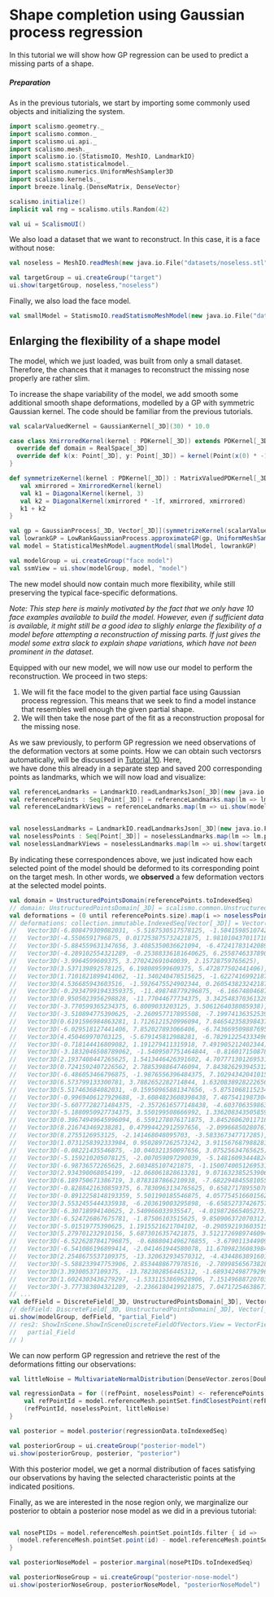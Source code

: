 # Shape completion using Gaussian process regression

In this tutorial we will show how GP regression can be used to predict a missing parts of a shape.

##### Preparation

As in the previous tutorials, we start by importing some commonly used objects and initializing the system.

```scala
import scalismo.geometry._
import scalismo.common._
import scalismo.ui.api._
import scalismo.mesh._
import scalismo.io.{StatismoIO, MeshIO, LandmarkIO}
import scalismo.statisticalmodel._
import scalismo.numerics.UniformMeshSampler3D
import scalismo.kernels._
import breeze.linalg.{DenseMatrix, DenseVector}

scalismo.initialize()
implicit val rng = scalismo.utils.Random(42)

val ui = ScalismoUI()
```

We also load a dataset that we want to reconstruct. In this case, it is a face without nose:

```scala
val noseless = MeshIO.readMesh(new java.io.File("datasets/noseless.stl")).get

val targetGroup = ui.createGroup("target")
ui.show(targetGroup, noseless,"noseless")
```

Finally, we also load the face model.

```scala
val smallModel = StatismoIO.readStatismoMeshModel(new java.io.File("datasets/model.h5")).get 
```

## Enlarging the flexibility of a shape model

The model, which we just loaded, was built from only a small dataset. Therefore, the chances that it manages to
reconstruct the missing nose properly are rather slim.

To increase the shape variability of the model, we add smooth some additional smooth shape deformations,
modelled by a GP with symmetric Gaussian kernel. The code should be familiar from the previous tutorials.

```scala
val scalarValuedKernel = GaussianKernel[_3D](30) * 10.0

case class XmirroredKernel(kernel : PDKernel[_3D]) extends PDKernel[_3D] {
  override def domain = RealSpace[_3D]
  override def k(x: Point[_3D], y: Point[_3D]) = kernel(Point(x(0) * -1f ,x(1), x(2)), y)
}

def symmetrizeKernel(kernel : PDKernel[_3D]) : MatrixValuedPDKernel[_3D] = {
   val xmirrored = XmirroredKernel(kernel)
   val k1 = DiagonalKernel(kernel, 3)
   val k2 = DiagonalKernel(xmirrored * -1f, xmirrored, xmirrored)  
   k1 + k2
}

val gp = GaussianProcess[_3D, Vector[_3D]](symmetrizeKernel(scalarValuedKernel))
val lowrankGP = LowRankGaussianProcess.approximateGP(gp, UniformMeshSampler3D(smallModel.referenceMesh, 200), numBasisFunctions = 30)
val model = StatisticalMeshModel.augmentModel(smallModel, lowrankGP)

val modelGroup = ui.createGroup("face model")
val ssmView = ui.show(modelGroup, model, "model")
```

The new model should now contain much more flexibility, while still preserving the typical face-specific deformations.

*Note: This step here is mainly motivated by the fact that we only have 10 face examples available to build the model. However,
even if sufficient data is available, it might still be a good idea to slighly enlarge the flexibility of a model
before attempting a reconstruction of missing parts. If just gives the model some extra slack to explain shape variations, which
have not been prominent in the dataset*.

Equipped with our new model, we will now use our model to perform the reconstruction. We proceed in two steps:

1. We will fit the face model to the given partial face using Gaussian process regression.
   This means that we seek to find a model instance that resembles well enough the given partial shape.
2. We will then take the nose part of the fit as a reconstruction proposal for the missing nose.

As we saw previously, to perform GP regression we need observations of the deformation vectors at some points.
How we can obtain such vectorsrs automatically, will be discussed in [Tutorial 10](./tutorial10.html). Here,   
we have done this already in a separate step and saved 200 corresponding points as landmarks, which we will now load and visualize:

```scala
val referenceLandmarks = LandmarkIO.readLandmarksJson[_3D](new java.io.File("datasets/modelLandmarks.json")).get
val referencePoints : Seq[Point[_3D]] = referenceLandmarks.map(lm => lm.point)
val referenceLandmarkViews = referenceLandmarks.map(lm => ui.show(modelGroup, lm, s"lm-${lm.id}"))


val noselessLandmarks = LandmarkIO.readLandmarksJson[_3D](new java.io.File("datasets/noselessLandmarks.json")).get
val noselessPoints : Seq[Point[_3D]] = noselessLandmarks.map(lm => lm.point)
val noselessLandmarkViews = noselessLandmarks.map(lm => ui.show(targetGroup, lm, s"lm-${lm.id}"))
```

By indicating these correspondences above, we just indicated how each selected point of the
model should be deformed to its corresponding point on the target mesh.
In other words, we **observed** a few deformation vectors at the selected model points.

```scala
val domain = UnstructuredPointsDomain(referencePoints.toIndexedSeq)
// domain: UnstructuredPointsDomain[_3D] = scalismo.common.UnstructuredPointsDomain3D@9644dc34
val deformations = (0 until referencePoints.size).map(i => noselessPoints(i) - referencePoints(i) )
// deformations: collection.immutable.IndexedSeq[Vector[_3D]] = Vector(
//   Vector3D(-6.808479309082031, -5.5187530517578125, -1.5841598510742188),
//   Vector3D(-4.5506591796875, 0.017253875732421875, 1.9810104370117188),
//   Vector3D(-5.884559631347656, 3.4085350036621094, -6.472417831420898),
//   Vector3D(-4.289102554321289, -0.25388336181640625, 6.2558746337890625),
//   Vector3D(-3.9964599609375, 3.270242691040039, 2.15728759765625),
//   Vector3D(3.537139892578125, 6.198089599609375, 5.472877502441406),
//   Vector3D(1.7101821899414062, -11.340240478515625, -1.62274169921875),
//   Vector3D(4.536685943603516, -1.5926475524902344, 0.2605438232421875),
//   Vector3D(-0.29347991943359375, -11.498748779296875, -6.166748046875),
//   Vector3D(0.9505023956298828, -11.77044677734375, 3.342548370361328),
//   Vector3D(-3.770599365234375, 6.8009033203125, 3.5061264038085938),
//   Vector3D(-3.510894775390625, -2.260957717895508, -7.199741363525391),
//   Vector3D(0.6191596984863281, 1.7126121520996094, 7.8465423583984375),
//   Vector3D(-6.029518127441406, 7.852027893066406, -6.743669509887695),
//   Vector3D(4.450469970703125, -5.679145812988281, -6.782912254333496),
//   Vector3D(-0.718144416809082, 1.191279411315918, 7.491905212402344),
//   Vector3D(-3.1832046508789062, -1.5409507751464844, -0.8160171508789062),
//   Vector3D(2.1937408447265625, 1.5413446426391602, 4.707771301269531),
//   Vector3D(0.7241592407226562, 2.7885398864746094, 7.8438262939453125),
//   Vector3D(-6.486053466796875, -1.9876556396484375, 7.102943420410156),
//   Vector3D(6.573799133300781, 3.7882652282714844, 1.6320838928222656),
//   Vector3D(5.517463684082031, -0.15950965881347656, -5.8751068115234375),
//   Vector3D(-0.9969406127929688, -3.6084823608398438, 7.487541198730469),
//   Vector3D(-5.6077728271484375, -2.3572616577148438, -4.603706359863281),
//   Vector3D(-5.1880950927734375, 3.550199508666992, 1.3362083435058594),
//   Vector3D(0.39674949645996094, 6.5591278076171875, 3.8452606201171875),
//   Vector3D(8.216743469238281, 0.47994422912597656, -2.099668502807617),
//   Vector3D(8.2755126953125, -2.141468048095703, -3.583367347717285),
//   Vector3D(1.0731258392333984, 0.9502897262573242, 3.9115676879882812),
//   Vector3D(-0.08221435546875, -10.040321350097656, 3.07525634765625),
//   Vector3D(-5.159210205078125, -2.007059097290039, -5.148160934448242),
//   Vector3D(-6.98736572265625, 2.603485107421875, -1.1500740051269531),
//   Vector3D(2.934390068054199, -12.068061828613281, 9.071632385253906),
//   Vector3D(6.189750671386719, 3.8783187866210938, -7.682294845581055),
//   Vector3D(-0.8288421630859375, 6.7830963134765625, 0.6582717895507812),
//   Vector3D(-0.8912258148193359, 5.501190185546875, 4.0577545166015625),
//   Vector3D(3.5532455444335938, -6.203619003295898, -6.658527374267578),
//   Vector3D(-6.30718994140625, 2.540966033935547, -4.019872665405273),
//   Vector3D(-6.524726867675781, -1.87506103515625, 9.850906372070312),
//   Vector3D(-5.01519775390625, 1.1915521621704102, -0.2905921936035156),
//   Vector3D(5.279701232910156, 5.6873016357421875, 3.5121726989746094),
//   Vector3D(-6.5226287841796875, -0.6888041496276855, -3.679011344909668),
//   Vector3D(-6.541086196899414, -2.041461944580078, 11.670982360839844),
//   Vector3D(2.2548675537109375, -13.320632934570312, -4.434486389160156),
//   Vector3D(-5.588233947753906, 2.8534488677978516, -2.7899856567382812),
//   Vector3D(3.39300537109375, -13.782302856445312, -1.6893424987792969),
//   Vector3D(1.6024303436279297, -1.5331153869628906, 7.151496887207031),
//   Vector3D(-3.777383804321289, -2.2366180419921875, 7.047172546386719),
// ...
val defField = DiscreteField[_3D, UnstructuredPointsDomain[_3D], Vector[_3D]](domain, deformations)
// defField: DiscreteField[_3D, UnstructuredPointsDomain[_3D], Vector[_3D]] = <function1>
ui.show(modelGroup, defField, "partial_Field")
// res2: ShowInScene.ShowInSceneDiscreteFieldOfVectors.View = VectorFieldView(
//   partial_Field
// )
```

We can now perform GP regression and retrieve the rest of the deformations fitting our observations:

```scala
val littleNoise = MultivariateNormalDistribution(DenseVector.zeros[Double](3), DenseMatrix.eye[Double](3) * 0.5)

val regressionData = for ((refPoint, noselessPoint) <- referencePoints zip noselessPoints) yield {
    val refPointId = model.referenceMesh.pointSet.findClosestPoint(refPoint).id 
    (refPointId, noselessPoint, littleNoise) 
}

val posterior = model.posterior(regressionData.toIndexedSeq)

val posteriorGroup = ui.createGroup("posterior-model")
ui.show(posteriorGroup, posterior, "posterior")
```

With this posterior model, we get a normal distribution of faces satisfying our observations by having the selected characteristic points at the indicated positions.


Finally, as we are interested in the nose region only, we marginalize our posterior to obtain a posterior nose model as we did in a previous tutorial:

```scala

val nosePtIDs = model.referenceMesh.pointSet.pointIds.filter { id =>
  (model.referenceMesh.pointSet.point(id) - model.referenceMesh.pointSet.point(PointId(8152))).norm <= 42
}

val posteriorNoseModel = posterior.marginal(nosePtIDs.toIndexedSeq)

val posteriorNoseGroup = ui.createGroup("posterior-nose-model")
ui.show(posteriorNoseGroup, posteriorNoseModel, "posteriorNoseModel")
```

